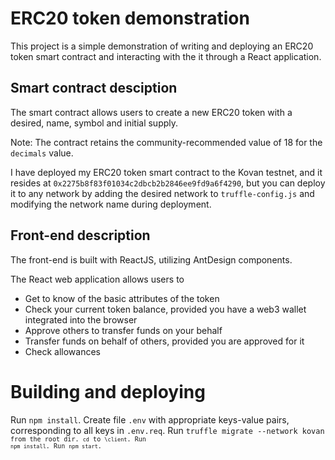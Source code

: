 # ERC20 token demonstration

<p>This project is a simple demonstration of writing and deploying an ERC20 token smart contract and interacting with the it through a React application.</p>

## Smart contract desciption

<p>The smart contract allows users to create a new ERC20 token with a desired, name, symbol and initial supply.</p>
<p>Note: The contract retains the community-recommended value of 18 for the <code>decimals</code> value.</p>
<p>I have deployed my ERC20 token smart contract to the Kovan testnet, and it resides at <code>0x2275b8f83f01034c2dbcb2b2846ee9fd9a6f4290</code>, but you can deploy it to any network by adding the desired network to <code>truffle-config.js</code> and modifying the network name during deployment.</p>

## Front-end description

<p>The front-end is built with ReactJS, utilizing AntDesign components.</p>
<p>
	The React web application allows users to
	<ul>
		<li>Get to know of the basic attributes of the token
		<li>Check your current token balance, provided you have a web3 wallet integrated into the browser
		<li>Approve others to transfer funds on your behalf
		<li>Transfer funds on behalf of others, provided you are approved for it
		<li>Check allowances
	</ul>
</p>

# Building and deploying
Run <code>npm install</code>.
Create file <code>.env</code> with appropriate keys-value pairs, corresponding to all keys in <code>.env.req</code>.
Run <code>truffle migrate --network kovan<code> from the root dir.
<code>cd</code> to <code>\client</code>.
Run <code>npm install</code>.
Run <code>npm start</code>.


